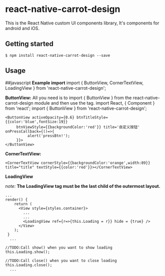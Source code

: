 
# react-native-carrot-design
This is the React Native custom UI components library, It's components for android and iOS.

## Getting started

`$ npm install react-native-carrot-design --save`

## Usage
##javascript
**Example import**
import { ButtonView, CornerTextView, LoadingView } from 'react-native-carrot-design';

**ButtonView:**
All you need is to import { ButtonView } from the react-native-carrot-design module and then use the <ButtonView/> tag.
import React, { Component } from 'react';
import { ButtonView } from 'react-native-carrot-design';
```
<ButtonView activeOpacity={0.6} btnTitleStyle={{color:'blue',fontSize:19}} 
     btnViewStyle={{backgroundColor:'red'}} title='自定义按钮' onPressCallback={()=>{
          alert('pressBtn!');
     }}>
</ButtonView>
```

**CornerTextView:**
```
<CornerTextView cornerStyle={{backgroundColor:'orange',width:89}} title="title" textStyle={{color:'red'}}></CornerTextView>
```

**LoadingView**

*note:*
**The LoadingView tag must be the last child of the outermost layout.**

```
...
render() {
    return (
      <View style={styles.container}>
        ...
        ...
        <LoadingView ref={r=>{this.Loading = r}} hide = {true} />
      </View>
    );
 }
  ...
  
//TODO:Call show() when you want to show loading
this.Loading.show();
  
//TODO:Call close() when you want to close loading
this.Loading.close();
  ...
  
  
```

  
